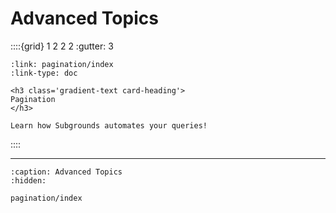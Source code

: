 # Advanced Topics

::::{grid} 1 2 2 2
:gutter: 3

```{grid-item-card}
:link: pagination/index
:link-type: doc

<h3 class='gradient-text card-heading'>
Pagination
</h3>

Learn how Subgrounds automates your queries!
```
::::

---


```{toctree}
:caption: Advanced Topics
:hidden:

pagination/index
```
